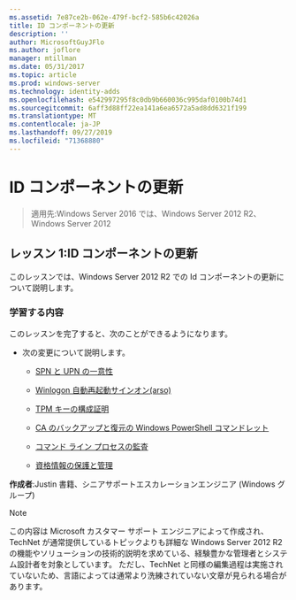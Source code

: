 ```yaml
---
ms.assetid: 7e87ce2b-062e-479f-bcf2-585b6c42026a
title: ID コンポーネントの更新
description: ''
author: MicrosoftGuyJFlo
ms.author: joflore
manager: mtillman
ms.date: 05/31/2017
ms.topic: article
ms.prod: windows-server
ms.technology: identity-adds
ms.openlocfilehash: e542997295f8c0db9b660036c995daf0100b74d1
ms.sourcegitcommit: 6aff3d88ff22ea141a6ea6572a5ad8dd6321f199
ms.translationtype: MT
ms.contentlocale: ja-JP
ms.lasthandoff: 09/27/2019
ms.locfileid: "71368880"
---
```

# <a name="identity-component-updates"></a>ID コンポーネントの更新

>適用先:Windows Server 2016 では、Windows Server 2012 R2、Windows Server 2012

  
## <a name="lesson-1-identity-component-updates"></a>レッスン 1:ID コンポーネントの更新  
このレッスンでは、Windows Server 2012 R2 での Id コンポーネントの更新について説明します。  
  
### <a name="what-you-will-learn"></a>学習する内容  
このレッスンを完了すると、次のことができるようになります。  
  
-   次の変更について説明します。  
  
    -   [SPN と UPN の一意性](../../../ad-ds/manage/component-updates/SPN-and-UPN-uniqueness.md)  
  
    -   [Winlogon 自動再起動サインオン&#40;arso&#41;](../../../ad-ds/manage/component-updates/Winlogon-Automatic-Restart-Sign-On--ARSO-.md)  
  
    -   [TPM キーの構成証明](../../../ad-ds/manage/component-updates/TPM-Key-Attestation.md)  
  
    -   [CA のバックアップと復元の Windows PowerShell コマンドレット](../../../ad-ds/manage/component-updates/CA-Backup-and-Restore-Windows-PowerShell-cmdlets.md)  
  
    -   [コマンド ライン プロセスの監査](../../../ad-ds/manage/component-updates/Command-line-process-auditing.md)  
  
    -   [資格情報の保護と管理](https://technet.microsoft.com/library/dn408190.aspx)  
  
**作成者**:Justin 書籍、シニアサポートエスカレーションエンジニア (Windows グループ)  
  
> [!NOTE]  
> この内容は Microsoft カスタマー サポート エンジニアによって作成され、TechNet が通常提供しているトピックよりも詳細な Windows Server 2012 R2 の機能やソリューションの技術的説明を求めている、経験豊かな管理者とシステム設計者を対象としています。 ただし、TechNet と同様の編集過程は実施されていないため、言語によっては通常より洗練されていない文章が見られる場合があります。  
  


